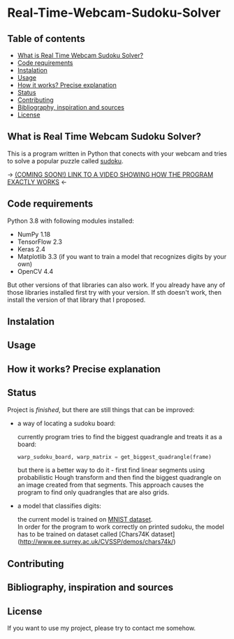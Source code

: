 # Real-Time-Webcam-Sudoku-Solver

## Table of contents
* [What is Real Time Webcam Sudoku Solver?](#What-is-Real-Time-Webcam-Sudoku-Solver?)
* [Code requirements](#Code-requirements)
* [Instalation](#Instalation)
* [Usage](#Usage)
* [How it works? Precise explanation](#How-it-works?-Precise-explanation)
* [Status](#Status)
* [Contributing](#Contributing)
* [Bibliography, inspiration and sources](#Bibliography,-inspiration-and-sources)
* [License](#License)

## What is Real Time Webcam Sudoku Solver?
This is a program written in Python that conects with your webcam and tries to solve a popular puzzle called [sudoku](https://en.wikipedia.org/wiki/Sudoku).

-> [(COMING SOON!) LINK TO A VIDEO SHOWING HOW THE PROGRAM EXACTLY WORKS]() <-

## Code requirements
Python 3.8 with following modules installed:
* NumPy 1.18 
* TensorFlow 2.3 
* Keras 2.4
* Matplotlib 3.3 (if you want to train a model that recognizes digits by your own)
* OpenCV 4.4

But other versions of that libraries can also work.
If you already have any of those libraries installed first try with your version.
If sth doesn't work, then install the version of that library that I proposed.

## Instalation


## Usage


## How it works? Precise explanation


## Status
Project is _finished_, but there are still things that can be improved:
* a way of locating a sudoku board:

  currently program tries to find the biggest quadrangle and treats it as a board:
  ```python
  warp_sudoku_board, warp_matrix = get_biggest_quadrangle(frame)
  ```
  but there is a better way to do it - first find linear segments using probabilistic Hough transform
  and then find the biggest quadrangle on an image created from that segments.
  This approach causes the program to find only quadrangles that are also grids.
* a model that classifies digits:

  the current model is trained on [MNIST dataset](http://yann.lecun.com/exdb/mnist/).  
  In order for the program to work correctly on printed sudoku, the model has to be trained on dataset called [Chars74K dataset] (http://www.ee.surrey.ac.uk/CVSSP/demos/chars74k/)

## Contributing


## Bibliography, inspiration and sources


## License
If you want to use my project, please try to contact me somehow.
